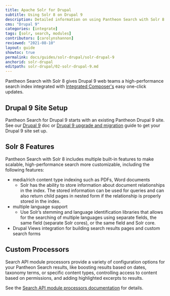 ```yaml
---
title: Apache Solr for Drupal
subtitle: Using Solr 8 on Drupal 9
description: Detailed information on using Pantheon Search with Solr 8 on Drupal 9
cms: "Drupal 9"
categories: [integrate]
tags: [solr, search, modules]
contributors: [carolynshannon]
reviewed: "2021-08-10"
layout: guide
showtoc: true
permalink: docs/guides/solr-drupal/solr-drupal-9
anchorid: solr-drupal
editpath: solr-drupal/02-solr-drupal-9.md
---
```


Pantheon Search with Solr 8 gives Drupal 9 web teams a high-performance search index integrated with [Integrated Composer's](/integrated-composer) easy one-click updates. 

<Partial file="pantheon-search-status.md" />

## Drupal 9 Site Setup

Pantheon Search for Drupal 9 starts with an existing Pantheon Drupal 9 site. See our [Drupal 9](/drupal-9) doc or [Drupal 9 upgrade and migration](/guides/drupal-9-migration) guide to get your Drupal 9 site set up.

## Solr 8 Features

Pantheon Search with Solr 8 includes multiple built-in features to make scalable, high-performance search more customizable, including the following features:

- media/rich content type indexing such as PDFs, Word documents 
  - Solr has the ability to store information about document relationships in the index. The stored information can be used for queries and can also return child pages in nested form if the relationship is properly stored in the index.
- multiple language support
  - Use Solr’s stemming and language identification libraries that allows for the searching of multiple languages using separate fields, the same field (separate Solr cores), or the same field and Solr core.
- Drupal Views integration for building search results pages and custom search forms

## Custom Processors

Search API module processors provide a variety of configuration options for your Pantheon Search results, like boosting results based on dates, taxonomy terms, or specific content types, controlling access to content based on permissions, and adding highlighted excerpts to results. 

See the [Search API module processors documentation](https://www.drupal.org/docs/8/modules/search-api/getting-started/processors) for details.
